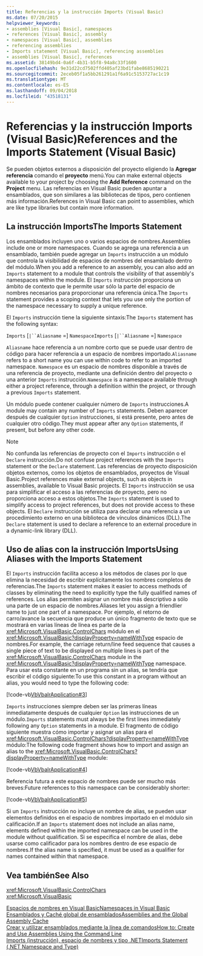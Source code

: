 ```yaml
---
title: Referencias y la instrucción Imports (Visual Basic)
ms.date: 07/20/2015
helpviewer_keywords:
- assemblies [Visual Basic], namespaces
- references [Visual Basic], assembly
- namespaces [Visual Basic], assemblies
- referencing assemblies
- Imports statement [Visual Basic], referencing assemblies
- assemblies [Visual Basic], references
ms.assetid: 38149bd4-0a6f-4b31-b5f8-94a8c33f1600
ms.openlocfilehash: 9e31d22cd7502ffd405af23bd1fabe8685190221
ms.sourcegitcommit: 2eceb05f1a5bb261291a1f6a91c5153727ac1c19
ms.translationtype: MT
ms.contentlocale: es-ES
ms.lasthandoff: 09/04/2018
ms.locfileid: "43518131"
---
```

# <a name="references-and-the-imports-statement-visual-basic"></a><span data-ttu-id="28576-102">Referencias y la instrucción Imports (Visual Basic)</span><span class="sxs-lookup"><span data-stu-id="28576-102">References and the Imports Statement (Visual Basic)</span></span>
<span data-ttu-id="28576-103">Se pueden objetos externos a disposición del proyecto eligiendo la **Agregar referencia** comando el **proyecto** menú.</span><span class="sxs-lookup"><span data-stu-id="28576-103">You can make external objects available to your project by choosing the **Add Reference** command on the **Project** menu.</span></span> <span data-ttu-id="28576-104">Las referencias en Visual Basic pueden apuntar a ensamblados, que son similares a las bibliotecas de tipos, pero contienen más información.</span><span class="sxs-lookup"><span data-stu-id="28576-104">References in Visual Basic can point to assemblies, which are like type libraries but contain more information.</span></span>  
  
## <a name="the-imports-statement"></a><span data-ttu-id="28576-105">La instrucción Imports</span><span class="sxs-lookup"><span data-stu-id="28576-105">The Imports Statement</span></span>  
 <span data-ttu-id="28576-106">Los ensamblados incluyen uno o varios espacios de nombres.</span><span class="sxs-lookup"><span data-stu-id="28576-106">Assemblies include one or more namespaces.</span></span> <span data-ttu-id="28576-107">Cuando se agrega una referencia a un ensamblado, también puede agregar un `Imports` instrucción a un módulo que controla la visibilidad de espacios de nombres del ensamblado dentro del módulo.</span><span class="sxs-lookup"><span data-stu-id="28576-107">When you add a reference to an assembly, you can also add an `Imports` statement to a module that controls the visibility of that assembly's namespaces within the module.</span></span> <span data-ttu-id="28576-108">El `Imports` instrucción proporciona un ámbito de contexto que le permite usar sólo la parte del espacio de nombres necesarios para proporcionar una referencia única.</span><span class="sxs-lookup"><span data-stu-id="28576-108">The `Imports` statement provides a scoping context that lets you use only the portion of the namespace necessary to supply a unique reference.</span></span>  
  
 <span data-ttu-id="28576-109">El `Imports` instrucción tiene la siguiente sintaxis:</span><span class="sxs-lookup"><span data-stu-id="28576-109">The `Imports` statement has the following syntax:</span></span>  
  
 <span data-ttu-id="28576-110">`Imports` [`|``Aliasname` =] `Namespace`</span><span class="sxs-lookup"><span data-stu-id="28576-110">`Imports` [`|``Aliasname` =] `Namespace`</span></span>  
  
 <span data-ttu-id="28576-111">`Aliasname` hace referencia a un nombre corto que se puede usar dentro de código para hacer referencia a un espacio de nombres importado.</span><span class="sxs-lookup"><span data-stu-id="28576-111">`Aliasname` refers to a short name you can use within code to refer to an imported namespace.</span></span> <span data-ttu-id="28576-112">`Namespace` es un espacio de nombres disponible a través de una referencia de proyecto, mediante una definición dentro del proyecto o una anterior `Imports` instrucción.</span><span class="sxs-lookup"><span data-stu-id="28576-112">`Namespace` is a namespace available through either a project reference, through a definition within the project, or through a previous `Imports` statement.</span></span>  
  
 <span data-ttu-id="28576-113">Un módulo puede contener cualquier número de `Imports` instrucciones.</span><span class="sxs-lookup"><span data-stu-id="28576-113">A module may contain any number of `Imports` statements.</span></span> <span data-ttu-id="28576-114">Deben aparecer después de cualquier `Option` instrucciones, si está presente, pero antes de cualquier otro código.</span><span class="sxs-lookup"><span data-stu-id="28576-114">They must appear after any `Option` statements, if present, but before any other code.</span></span>  
  
> [!NOTE]
>  <span data-ttu-id="28576-115">No confunda las referencias de proyecto con el `Imports` instrucción o el `Declare` instrucción.</span><span class="sxs-lookup"><span data-stu-id="28576-115">Do not confuse project references with the `Imports` statement or the `Declare` statement.</span></span> <span data-ttu-id="28576-116">Las referencias de proyecto disposición objetos externos, como los objetos de ensamblados, proyectos de Visual Basic.</span><span class="sxs-lookup"><span data-stu-id="28576-116">Project references make external objects, such as objects in assemblies, available to Visual Basic projects.</span></span> <span data-ttu-id="28576-117">El `Imports` instrucción se usa para simplificar el acceso a las referencias de proyecto, pero no proporciona acceso a estos objetos.</span><span class="sxs-lookup"><span data-stu-id="28576-117">The `Imports` statement is used to simplify access to project references, but does not provide access to these objects.</span></span> <span data-ttu-id="28576-118">El `Declare` instrucción se utiliza para declarar una referencia a un procedimiento externo en una biblioteca de vínculos dinámicos (DLL).</span><span class="sxs-lookup"><span data-stu-id="28576-118">The `Declare` statement is used to declare a reference to an external procedure in a dynamic-link library (DLL).</span></span>  
  
## <a name="using-aliases-with-the-imports-statement"></a><span data-ttu-id="28576-119">Uso de alias con la instrucción Imports</span><span class="sxs-lookup"><span data-stu-id="28576-119">Using Aliases with the Imports Statement</span></span>  
 <span data-ttu-id="28576-120">El `Imports` instrucción facilita acceso a los métodos de clases por lo que elimina la necesidad de escribir explícitamente los nombres completos de referencias.</span><span class="sxs-lookup"><span data-stu-id="28576-120">The `Imports` statement makes it easier to access methods of classes by eliminating the need to explicitly type the fully qualified names of references.</span></span> <span data-ttu-id="28576-121">Los alias permiten asignar un nombre más descriptivo a sólo una parte de un espacio de nombres.</span><span class="sxs-lookup"><span data-stu-id="28576-121">Aliases let you assign a friendlier name to just one part of a namespace.</span></span> <span data-ttu-id="28576-122">Por ejemplo, el retorno de carro/avance la secuencia que produce un único fragmento de texto que se mostrará en varias líneas de línea es parte de la <xref:Microsoft.VisualBasic.ControlChars> módulo en el <xref:Microsoft.VisualBasic?displayProperty=nameWithType> espacio de nombres.</span><span class="sxs-lookup"><span data-stu-id="28576-122">For example, the carriage return/line feed sequence that causes a single piece of text to be displayed on multiple lines is part of the <xref:Microsoft.VisualBasic.ControlChars> module in the <xref:Microsoft.VisualBasic?displayProperty=nameWithType> namespace.</span></span> <span data-ttu-id="28576-123">Para usar esta constante en un programa sin un alias, se tendría que escribir el código siguiente:</span><span class="sxs-lookup"><span data-stu-id="28576-123">To use this constant in a program without an alias, you would need to type the following code:</span></span>  
  
 [!code-vb[VbVbalrApplication#3](../../../visual-basic/programming-guide/program-structure/codesnippet/VisualBasic/references-and-the-imports-statement_1.vb)]  
  
 <span data-ttu-id="28576-124">`Imports` instrucciones siempre deben ser las primeras líneas inmediatamente después de cualquier `Option` las instrucciones de un módulo.</span><span class="sxs-lookup"><span data-stu-id="28576-124">`Imports` statements must always be the first lines immediately following any `Option` statements in a module.</span></span> <span data-ttu-id="28576-125">El fragmento de código siguiente muestra cómo importar y asignar un alias para el <xref:Microsoft.VisualBasic.ControlChars?displayProperty=nameWithType> módulo:</span><span class="sxs-lookup"><span data-stu-id="28576-125">The following code fragment shows how to import and assign an alias to the <xref:Microsoft.VisualBasic.ControlChars?displayProperty=nameWithType> module:</span></span>  
  
 [!code-vb[VbVbalrApplication#4](../../../visual-basic/programming-guide/program-structure/codesnippet/VisualBasic/references-and-the-imports-statement_2.vb)]  
  
 <span data-ttu-id="28576-126">Referencia futura a este espacio de nombres puede ser mucho más breves:</span><span class="sxs-lookup"><span data-stu-id="28576-126">Future references to this namespace can be considerably shorter:</span></span>  
  
 [!code-vb[VbVbalrApplication#5](../../../visual-basic/programming-guide/program-structure/codesnippet/VisualBasic/references-and-the-imports-statement_3.vb)]  
  
 <span data-ttu-id="28576-127">Si un `Imports` instrucción no incluye un nombre de alias, se pueden usar elementos definidos en el espacio de nombres importado en el módulo sin calificación.</span><span class="sxs-lookup"><span data-stu-id="28576-127">If an `Imports` statement does not include an alias name, elements defined within the imported namespace can be used in the module without qualification.</span></span> <span data-ttu-id="28576-128">Si se especifica el nombre de alias, debe usarse como calificador para los nombres dentro de ese espacio de nombres.</span><span class="sxs-lookup"><span data-stu-id="28576-128">If the alias name is specified, it must be used as a qualifier for names contained within that namespace.</span></span>  
  
## <a name="see-also"></a><span data-ttu-id="28576-129">Vea también</span><span class="sxs-lookup"><span data-stu-id="28576-129">See Also</span></span>  
 <xref:Microsoft.VisualBasic.ControlChars>  
 <xref:Microsoft.VisualBasic>  
   
 [<span data-ttu-id="28576-130">Espacios de nombres en Visual Basic</span><span class="sxs-lookup"><span data-stu-id="28576-130">Namespaces in Visual Basic</span></span>](../../../visual-basic/programming-guide/program-structure/namespaces.md)  
 [<span data-ttu-id="28576-131">Ensamblados y Caché global de ensamblados</span><span class="sxs-lookup"><span data-stu-id="28576-131">Assemblies and the Global Assembly Cache</span></span>](../../../visual-basic/programming-guide/concepts/assemblies-gac/index.md)  
 [<span data-ttu-id="28576-132">Crear y utilizar ensamblados mediante la línea de comandos</span><span class="sxs-lookup"><span data-stu-id="28576-132">How to: Create and Use Assemblies Using the Command Line</span></span>](https://msdn.microsoft.com/library/70f65026-3687-4e9c-ab79-c18b97dd8be4)  
 [<span data-ttu-id="28576-133">Imports (instrucción), espacio de nombres y tipo .NET</span><span class="sxs-lookup"><span data-stu-id="28576-133">Imports Statement (.NET Namespace and Type)</span></span>](../../../visual-basic/language-reference/statements/imports-statement-net-namespace-and-type.md)
